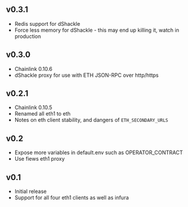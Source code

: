 ## v0.3.1

* Redis support for dShackle
* Force less memory for dShackle - this may end up killing it, watch in production

## v0.3.0

* Chainlink 0.10.6
* dShackle proxy for use with ETH JSON-RPC over http/https

## v0.2.1

* Chainlink 0.10.5
* Renamed all eth1 to eth
* Notes on eth client stability, and dangers of `ETH_SECONDARY_URLS`

## v0.2

* Expose more variables in default.env such as OPERATOR_CONTRACT
* Use fiews eth1 proxy

## v0.1

* Initial release
* Support for all four eth1 clients as well as infura
